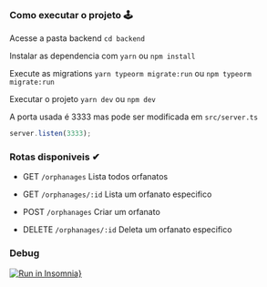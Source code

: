 ### Como executar o projeto 🕹

Acesse a pasta backend `cd backend`

Instalar as dependencia com `yarn` ou `npm install`

Execute as migrations `yarn typeorm migrate:run` ou `npm typeorm migrate:run`

Executar o projeto `yarn dev` ou `npm dev`

A porta usada é 3333 mas pode ser modificada em `src/server.ts`

```ts
server.listen(3333);
```

### Rotas disponiveis ✔

- GET `/orphanages` Lista todos orfanatos

- GET `/orphanages/:id` Lista um orfanato especifico

- POST `/orphanages` Criar um orfanato

- DELETE `/orphanages/:id` Deleta um orfanato especifico

### Debug

[![Run in Insomnia}](https://insomnia.rest/images/run.svg)](https://insomnia.rest/run/?label=NLW_03_Happy&uri=https%3A%2F%2Fraw.githubusercontent.com%2FDenisMedeirosSDK%2FRocketseat-events%2Fmaster%2FNLW_Booster_03%2F.github%2FInsomnia_2020-10-14_Happy)
